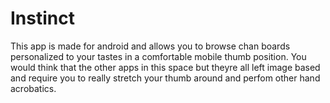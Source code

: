 # Instinct

This app is made for android and allows you to browse chan boards personalized to your tastes in a comfortable mobile thumb position. 
You would think that the other apps in this space but theyre all left image based and require you to really stretch your thumb around and perfom other hand acrobatics.
